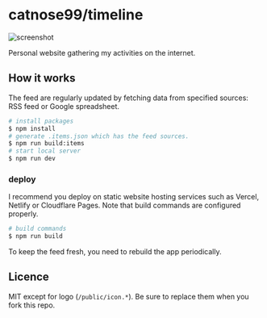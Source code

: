 # catnose99/timeline

![screenshot](https://user-images.githubusercontent.com/34590683/110445555-959d5a80-8101-11eb-92f8-f9860bae4ac4.png)


Personal website gathering my activities on the internet. 

## How it works

The feed are regularly updated by fetching data from specified sources: RSS feed or Google spreadsheet.


```bash
# install packages
$ npm install
# generate .items.json which has the feed sources.
$ npm run build:items
# start local server
$ npm run dev
```

### deploy

I recommend you deploy on static website hosting services such as Vercel, Netlify or Cloudflare Pages. Note that build commands are configured properly.

```bash
# build commands
$ npm run build
```

To keep the feed fresh, you need to rebuild the app periodically.

## Licence

MIT except for logo (`/public/icon.*`). Be sure to replace them when you fork this repo.